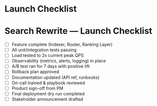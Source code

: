 # Launch Checklist

# Search Rewrite — Launch Checklist

- [ ] Feature complete (Indexer, Router, Ranking Layer)
- [ ] All unit/integration tests passing
- [ ] Load tested to 2x current peak QPS
- [ ] Observability (metrics, alerts, logging) in place
- [ ] A/B test ran for 7 days with positive lift
- [ ] Rollback plan approved
- [ ] Documentation updated (API ref, runbooks)
- [ ] On-call trained & playbook reviewed
- [ ] Product sign-off from PM
- [ ] Final deployment dry run completed
- [ ] Stakeholder announcement drafted